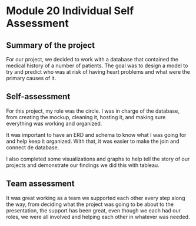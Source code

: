 # Module 20 Individual Self Assessment

## Summary of the project

For our project, we decided to work with a database that contained the medical history of a number of patients.  The goal was to design a model to try and predict who was at risk of having heart problems and what were the primary causes of it. 

## Self-assessment

For this project, my role was the circle. I was in charge of the database, from creating the mockup, cleaning it, hosting it, and making sure everything was working and organized.

It was important to have an ERD and schema to know what I was going for and help keep it organized. With that, it was easier to make the join and connect de database.

I also completed some visualizations and graphs to help tell the story of our projects and demonstrate our findings we did this with tableau.

## Team assessment

It was great working as a team we supported each other every step along the way, from deciding what the project was going to be about to the presentation, the support has been great, even though we each had our roles, we were all involved and helping each other in whatever was needed.